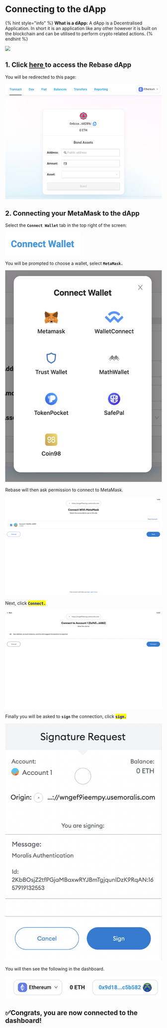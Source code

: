 # Connecting to the dApp

{% hint style="info" %}
**What is a dApp:** A dApp is a Decentralised Application. In short it is an application like any other however it is built on the blockchain and can be utilised to perform  crypto related actions.&#x20;
{% endhint %}

![](<../.gitbook/assets/Untitled video - Made with Clipchamp.gif>)

## 1. Click [here ](https://wngef9ieempy.usemoralis.com/bond)to access the Rebase dApp

You will be redirected to this page:

![](<../.gitbook/assets/image (41).png>)

## 2. Connecting your MetaMask to the dApp

Select the **`Connect Wallet`** tab in the top right of the screen:

![](<../.gitbook/assets/Screenshot 2022-07-15 at 22.57.24.png>)

You will be prompted to choose a wallet, select **`MetaMask.`**

![](<../.gitbook/assets/Screenshot 2022-07-15 at 22.58.39.png>)

Rebase will then ask permission to connect to MetaMask.

![](<../.gitbook/assets/Screenshot 2022-07-15 at 23.00.58.png>)

Next, click <mark style="color:blue;">**`Connect.`**</mark>

![](<../.gitbook/assets/Screenshot 2022-07-15 at 23.04.12.png>)

Finally you will be asked to **`sign`** the connection, click <mark style="color:blue;">**`sign.`**</mark>&#x20;

<img src="../.gitbook/assets/Screenshot 2022-07-15 at 23.08.34.png" alt="" data-size="original">

You will then see the following in the dashboard.

![](<../.gitbook/assets/Screenshot 2022-07-15 at 23.11.17.png>)

## ✅Congrats, you are now connected to the dashboard!
